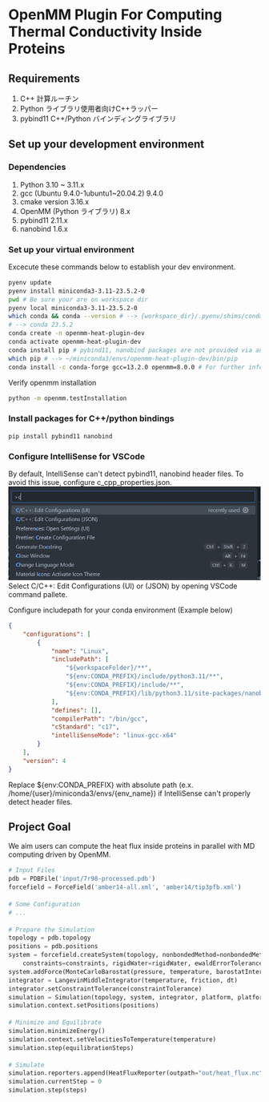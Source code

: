 # OpenMM Plugin For Computing Thermal Conductivity Inside Proteins

## Requirements

1. C++ 計算ルーチン
1. Python ライブラリ使用者向けC++ラッパー
1. pybind11 C++/Python バインディングライブラリ

## Set up your development environment
### Dependencies
1. Python 3.10 ~ 3.11.x
1. gcc (Ubuntu 9.4.0-1ubuntu1~20.04.2) 9.4.0
1. cmake version 3.16.x
1. OpenMM (Python ライブラリ) 8.x
1. pybind11 2.11.x
1. nanobind 1.6.x

### Set up your virtual environment
Excecute these commands below to establish your dev environment.
```bash
pyenv update
pyenv install miniconda3-3.11-23.5.2-0
pwd # Be sure your are on workspace dir
pyenv local miniconda3-3.11-23.5.2-0
which conda && conda --version # --> {workspace_dir}/.pyenv/shims/conda
# --> conda 23.5.2
conda create -n openmm-heat-plugin-dev
conda activate openmm-heat-plugin-dev
conda install pip # pybind11, nanobind packages are not provided via anaconda or conda-forge.
which pip # --> ~/miniconda3/envs/openmm-heat-plugin-dev/bin/pip
conda install -c conda-forge gcc=13.2.0 openmm=8.0.0 # For further information, See http://docs.openmm.org/latest/userguide/application/01_getting_started.html#installing-openmm
```

Verify openmm installation
```bash
python -m openmm.testInstallation
```

### Install packages for C++/python bindings
```
pip install pybind11 nanobind
```

### Configure IntelliSense for VSCode
By default, IntelliSense can't detect pybind11, nanobind header files. To avoid this issue, configure c_cpp_properties.json.
![Select C/C++: Edit Configurations (UI) or (JSON) by opening VSCode command pallete.](doc/asset/cpp_properties_edit.jpg)
Select C/C++: Edit Configurations (UI) or (JSON) by opening VSCode command pallete.

Configure includepath for your conda environment (Example below)
```json
{
    "configurations": [
        {
            "name": "Linux",
            "includePath": [
                "${workspaceFolder}/**",
                "${env:CONDA_PREFIX}/include/python3.11/**",
                "${env:CONDA_PREFIX}/include/**",
                "${env:CONDA_PREFIX}/lib/python3.11/site-packages/nanobind/include/**"
            ],
            "defines": [],
            "compilerPath": "/bin/gcc",
            "cStandard": "c17",
            "intelliSenseMode": "linux-gcc-x64"
        }
    ],
    "version": 4
}
```

Replace ${env:CONDA_PREFIX} with absolute path (e.x. /home/{user}/miniconda3/envs/{env_name}) if IntelliSense can't properly detect header files.

## Project Goal

We aim users can compute the heat flux inside proteins in parallel with MD computing driven by OpenMM.

```python
# Input Files
pdb = PDBFile('input/7r98-processed.pdb')
forcefield = ForceField('amber14-all.xml', 'amber14/tip3pfb.xml')

# Some Configuration
# ...

# Prepare the Simulation
topology = pdb.topology
positions = pdb.positions
system = forcefield.createSystem(topology, nonbondedMethod=nonbondedMethod, nonbondedCutoff=nonbondedCutoff,
    constraints=constraints, rigidWater=rigidWater, ewaldErrorTolerance=ewaldErrorTolerance)
system.addForce(MonteCarloBarostat(pressure, temperature, barostatInterval))
integrator = LangevinMiddleIntegrator(temperature, friction, dt)
integrator.setConstraintTolerance(constraintTolerance)
simulation = Simulation(topology, system, integrator, platform, platformProperties)
simulation.context.setPositions(positions)

# Minimize and Equilibrate
simulation.minimizeEnergy()
simulation.context.setVelocitiesToTemperature(temperature)
simulation.step(equilibrationSteps)

# Simulate
simulation.reporters.append(HeatFluxReporter(outpath="out/heat_flux.nc", interval=1000, decomp=True, cutoff=1.0*nanometer))
simulation.currentStep = 0
simulation.step(steps)
```
